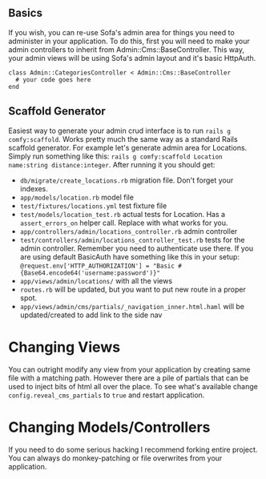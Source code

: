 ## Basics

If you wish, you can re-use Sofa's admin area for things you need to administer in your application. To do this, first you will need to make your admin controllers to inherit from Admin::Cms::BaseController. This way, your admin views will be using Sofa's admin layout and it's basic HttpAuth.
    
    class Admin::CategoriesController < Admin::Cms::BaseController
      # your code goes here
    end
    
## Scaffold Generator

Easiest way to generate your admin crud interface is to run `rails g comfy:scaffold`. Works pretty much the same way as a standard Rails scaffold generator. For example let's generate admin area for Locations. Simply run something like this: `rails g comfy:scaffold Location name:string distance:integer`. After running it you should get:

* `db/migrate/create_locations.rb` migration file. Don't forget your indexes.
* `app/models/location.rb` model file
* `test/fixtures/locations.yml` test fixture file
* `test/models/location_test.rb` actual tests for Location. Has a `assert_errors_on` helper call. Replace with what works for you.
* `app/controllers/admin/locations_controller.rb` admin controller
* `test/controllers/admin/locations_controller_test.rb` tests for the admin controller. Remember you need to authenticate use there. If you are using default BasicAuth have something like this in your setup: `@request.env['HTTP_AUTHORIZATION'] = "Basic #{Base64.encode64('username:password')}"`
* `app/views/admin/locations/` with all the views
* `routes.rb` will be updated, but you want to put new route in a proper spot.
* `app/views/admin/cms/partials/_navigation_inner.html.haml` will be updated/created to add link to the side nav

# Changing Views
You can outright modify any view from your application by creating same file with a matching path. However there are a pile of partials that can be used to inject bits of html all over the place. To see what's available change `config.reveal_cms_partials` to `true` and restart application.

# Changing Models/Controllers
If you need to do some serious hacking I recommend forking entire project. You can always do monkey-patching or file overwrites from your application.